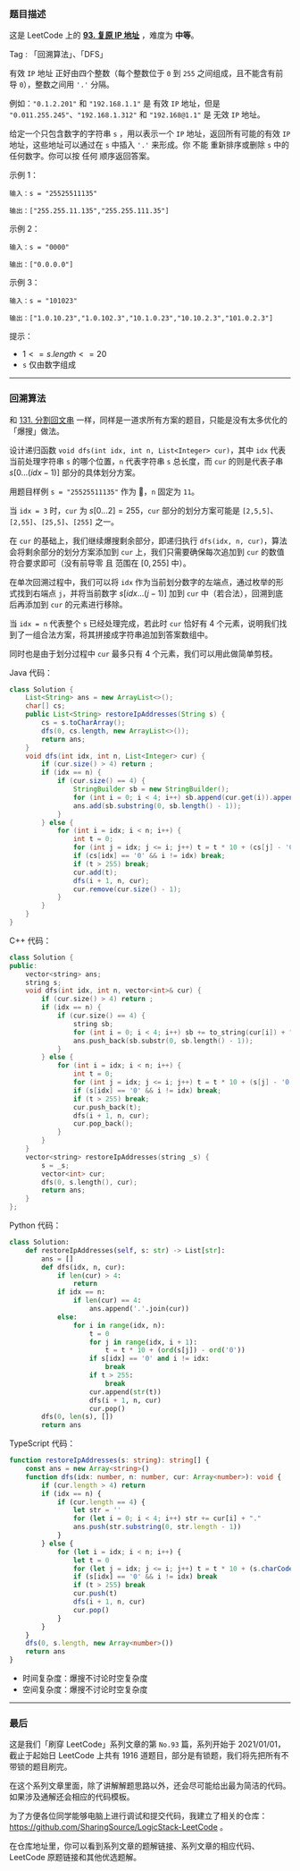### 题目描述

这是 LeetCode 上的 **[93. 复原 IP 地址](https://leetcode.cn/problems/restore-ip-addresses/solutions/2519711/gong-shui-san-xie-hui-su-suan-fa-yun-yon-khnj/)** ，难度为 **中等**。

Tag : 「回溯算法」、「DFS」



有效 `IP` 地址 正好由四个整数（每个整数位于 `0` 到 `255` 之间组成，且不能含有前导 `0`），整数之间用 `'.'` 分隔。

例如：`"0.1.2.201"` 和 `"192.168.1.1"` 是 有效 `IP` 地址，但是 `"0.011.255.245"`、`"192.168.1.312"` 和 `"192.168@1.1"` 是 无效 `IP` 地址。

给定一个只包含数字的字符串 `s` ，用以表示一个 `IP` 地址，返回所有可能的有效 `IP` 地址，这些地址可以通过在 `s` 中插入 `'.'` 来形成。你 不能 重新排序或删除 `s` 中的任何数字。你可以按 任何 顺序返回答案。

示例 1：
```
输入：s = "25525511135"

输出：["255.255.11.135","255.255.111.35"]
```
示例 2：
```
输入：s = "0000"

输出：["0.0.0.0"]
```
示例 3：
```
输入：s = "101023"

输出：["1.0.10.23","1.0.102.3","10.1.0.23","10.10.2.3","101.0.2.3"]
```

提示：
* $1 <= s.length <= 20$
* `s` 仅由数字组成

---

### 回溯算法

和 [131. 分割回文串](https://mp.weixin.qq.com/s?__biz=MzU4NDE3MTEyMA==&mid=2247487047&idx=1&sn=117c48f20778868442fce44e100d2ea8) 一样，同样是一道求所有方案的题目，只能是没有太多优化的「爆搜」做法。

设计递归函数 `void dfs(int idx, int n, List<Integer> cur)`，其中 `idx` 代表当前处理字符串 `s` 的哪个位置，`n` 代表字符串 `s` 总长度，而 `cur` 的则是代表子串 $s[0 ... (idx - 1)]$ 部分的具体划分方案。

用题目样例 `s = "25525511135"` 作为 🌰，`n` 固定为 `11`。

当 `idx = 3` 时，`cur` 为 $s[0...2] = 255$，`cur` 部分的划分方案可能是 `[2,5,5]`、`[2,55]`、`[25,5]`、`[255]` 之一。

在 `cur` 的基础上，我们继续爆搜剩余部分，即递归执行 `dfs(idx, n, cur)`，算法会将剩余部分的划分方案添加到 `cur` 上，我们只需要确保每次追加到 `cur` 的数值符合要求即可（没有前导零 且 范围在 $[0, 255]$ 中）。

在单次回溯过程中，我们可以将 `idx` 作为当前划分数字的左端点，通过枚举的形式找到右端点 `j`，并将当前数字 $s[idx ... (j - 1)]$ 加到 `cur` 中（若合法），回溯到底后再添加到 `cur` 的元素进行移除。

当 `idx = n` 代表整个 `s` 已经处理完成，若此时 `cur` 恰好有 $4$ 个元素，说明我们找到了一组合法方案，将其拼接成字符串追加到答案数组中。

同时也是由于划分过程中 `cur` 最多只有 $4$ 个元素，我们可以用此做简单剪枝。

Java 代码：
```Java
class Solution {
    List<String> ans = new ArrayList<>();
    char[] cs;
    public List<String> restoreIpAddresses(String s) {
        cs = s.toCharArray();
        dfs(0, cs.length, new ArrayList<>());
        return ans;
    }
    void dfs(int idx, int n, List<Integer> cur) {
        if (cur.size() > 4) return ;
        if (idx == n) {
            if (cur.size() == 4) {
                StringBuilder sb = new StringBuilder();
                for (int i = 0; i < 4; i++) sb.append(cur.get(i)).append(".");
                ans.add(sb.substring(0, sb.length() - 1));
            }
        } else {
            for (int i = idx; i < n; i++) {
                int t = 0;
                for (int j = idx; j <= i; j++) t = t * 10 + (cs[j] - '0');
                if (cs[idx] == '0' && i != idx) break;
                if (t > 255) break;
                cur.add(t);
                dfs(i + 1, n, cur);
                cur.remove(cur.size() - 1);
            }
        }
    }
}
```
C++ 代码：
```C++
class Solution {
public:
    vector<string> ans;
    string s;
    void dfs(int idx, int n, vector<int>& cur) {
        if (cur.size() > 4) return ;
        if (idx == n) {
            if (cur.size() == 4) {
                string sb;
                for (int i = 0; i < 4; i++) sb += to_string(cur[i]) + ".";
                ans.push_back(sb.substr(0, sb.length() - 1));
            }
        } else {
            for (int i = idx; i < n; i++) {
                int t = 0;
                for (int j = idx; j <= i; j++) t = t * 10 + (s[j] - '0');
                if (s[idx] == '0' && i != idx) break;
                if (t > 255) break;
                cur.push_back(t);
                dfs(i + 1, n, cur);
                cur.pop_back();
            }
        }
    }
    vector<string> restoreIpAddresses(string _s) {
        s = _s;
        vector<int> cur;
        dfs(0, s.length(), cur);
        return ans;
    }
};
```
Python 代码：
```Python
class Solution:
    def restoreIpAddresses(self, s: str) -> List[str]:
        ans = []
        def dfs(idx, n, cur):
            if len(cur) > 4:
                return 
            if idx == n:
                if len(cur) == 4:
                    ans.append('.'.join(cur))
            else:
                for i in range(idx, n):
                    t = 0
                    for j in range(idx, i + 1):
                        t = t * 10 + (ord(s[j]) - ord('0'))
                    if s[idx] == '0' and i != idx:
                        break
                    if t > 255:
                        break
                    cur.append(str(t))
                    dfs(i + 1, n, cur)
                    cur.pop()
        dfs(0, len(s), [])
        return ans
```
TypeScript 代码：
```TypeScript 
function restoreIpAddresses(s: string): string[] {
    const ans = new Array<string>()
    function dfs(idx: number, n: number, cur: Array<number>): void {
        if (cur.length > 4) return 
        if (idx == n) {
            if (cur.length == 4) {
                let str = ''
                for (let i = 0; i < 4; i++) str += cur[i] + "."
                ans.push(str.substring(0, str.length - 1))
            }
        } else {
            for (let i = idx; i < n; i++) {
                let t = 0
                for (let j = idx; j <= i; j++) t = t * 10 + (s.charCodeAt(j) - '0'.charCodeAt(0))
                if (s[idx] == '0' && i != idx) break
                if (t > 255) break
                cur.push(t)
                dfs(i + 1, n, cur)
                cur.pop()
            }
        }
    }
    dfs(0, s.length, new Array<number>())
    return ans
}
```
* 时间复杂度：爆搜不讨论时空复杂度
* 空间复杂度：爆搜不讨论时空复杂度

---

### 最后

这是我们「刷穿 LeetCode」系列文章的第 `No.93` 篇，系列开始于 2021/01/01，截止于起始日 LeetCode 上共有 1916 道题目，部分是有锁题，我们将先把所有不带锁的题目刷完。

在这个系列文章里面，除了讲解解题思路以外，还会尽可能给出最为简洁的代码。如果涉及通解还会相应的代码模板。

为了方便各位同学能够电脑上进行调试和提交代码，我建立了相关的仓库：https://github.com/SharingSource/LogicStack-LeetCode 。

在仓库地址里，你可以看到系列文章的题解链接、系列文章的相应代码、LeetCode 原题链接和其他优选题解。

